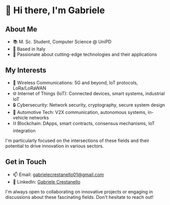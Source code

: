 # 👋 Hi there, I'm Gabriele

## About Me
- 📚 M. Sc. Student, Computer Science @ UniPD
- 📍 Based in Italy
- 🔬 Passionate about cutting-edge technologies and their applications

## My Interests
- 📡 Wireless Communications: 5G and beyond, IoT protocols, LoRa/LoRaWAN
- 🌐 Internet of Things (IoT): Connected devices, smart systems, industrial IoT
- 🔒 Cybersecurity: Network security, cryptography, secure system design
- 🚗 Automotive Tech: V2X communication, autonomous systems, in-vehicle networks
- ⛓️ Blockchain: DApps, smart contracts, consensus mechanisms, IoT integration

I'm particularly focused on the intersections of these fields and their potential to drive innovation in various sectors.

## Get in Touch
- 📫 Email: [gabrielecrestanello01@gmail.com](mailto:gabrielecrestanello01@gmail.com)
- 💼 LinkedIn: [Gabriele Crestanello](https://www.linkedin.com/in/gabriele-crestanello/)

I'm always open to collaborating on innovative projects or engaging in discussions about these fascinating fields. Don't hesitate to reach out!
